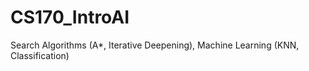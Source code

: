 # CS170_IntroAI
Search Algorithms (A*, Iterative Deepening), Machine Learning (KNN, Classification)
